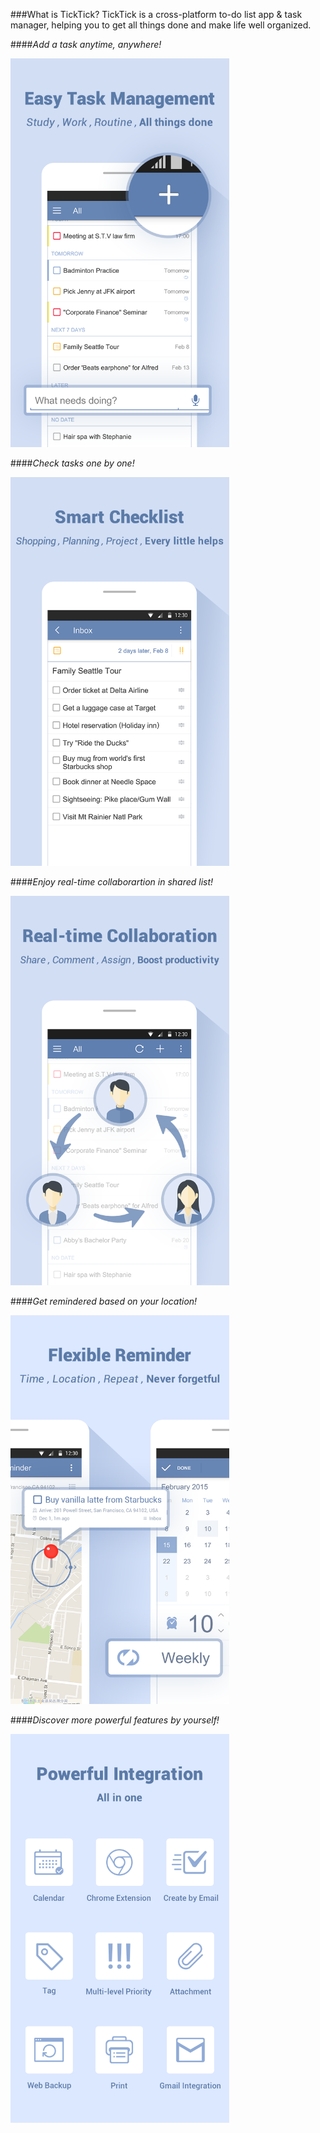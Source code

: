 ###What is TickTick?
TickTick is a cross-platform to-do list app & task manager, helping you to get all things done and make life well organized.

####*Add a task anytime, anywhere!*

<img src="images/1.png" alt="" style="width: 350px;">

####*Check tasks one by one!*

<img src="images/3.png" alt="" style="width: 350px;">

####*Enjoy real-time collaborartion in shared list!*

<img src="images/4.png" alt="" style="width: 350px;">

####*Get remindered based on your location!*

<img src="images/2.png" alt="" style="width: 350px;">

####*Discover more powerful features by yourself!*

<img src="images/5.png" alt="" style="width: 350px;">

